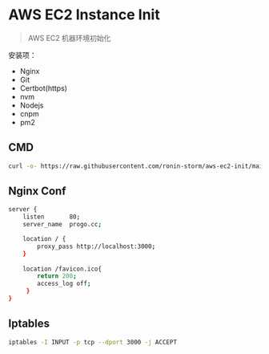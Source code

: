 # AWS EC2 Instance Init

> AWS EC2 机器环境初始化

安装项：
- Nginx
- Git
- Certbot(https)
- nvm
- Nodejs
- cnpm
- pm2

## CMD

```bash
curl -o- https://raw.githubusercontent.com/ronin-storm/aws-ec2-init/main/init.sh | bash
```

## Nginx Conf

```bash
server {
    listen       80;
    server_name  progo.cc;

    location / {
        proxy_pass http://localhost:3000;
    }
    
    location /favicon.ico{
	    return 200;
	    access_log off;
     }
}
```

## Iptables

```bash
iptables -I INPUT -p tcp --dport 3000 -j ACCEPT
```

